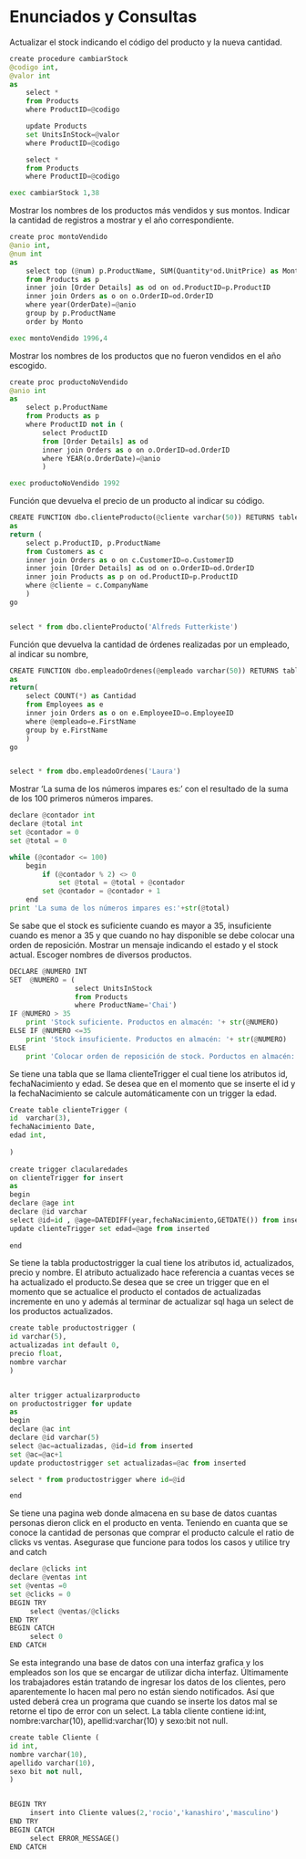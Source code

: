 # Enunciados y Consultas

Actualizar el stock indicando el código del producto y la nueva cantidad.


```python
create procedure cambiarStock
@codigo int,
@valor int
as
	select *
	from Products
	where ProductID=@codigo

	update Products
	set UnitsInStock=@valor
	where ProductID=@codigo

	select *
	from Products
	where ProductID=@codigo

exec cambiarStock 1,38
```


Mostrar los nombres de los productos más vendidos  y sus montos. Indicar la cantidad de registros a mostrar y el año correspondiente.



```python
create proc montoVendido
@anio int,
@num int
as
	select top (@num) p.ProductName, SUM(Quantity*od.UnitPrice) as Monto
	from Products as p
	inner join [Order Details] as od on od.ProductID=p.ProductID
	inner join Orders as o on o.OrderID=od.OrderID
	where year(OrderDate)=@anio
	group by p.ProductName
	order by Monto

exec montoVendido 1996,4
```

Mostrar los nombres de los productos que no fueron vendidos en el año escogido.


```python
create proc productoNoVendido
@anio int
as
	select p.ProductName
	from Products as p
	where ProductID not in (
		select ProductID
		from [Order Details] as od
		inner join Orders as o on o.OrderID=od.OrderID
		where YEAR(o.OrderDate)=@anio
		)

exec productoNoVendido 1992
```




Función que devuelva el precio de un producto al indicar su código.



```python
CREATE FUNCTION dbo.clienteProducto(@cliente varchar(50)) RETURNS table
as
return (
	select p.ProductID, p.ProductName
	from Customers as c
	inner join Orders as o on c.CustomerID=o.CustomerID
	inner join [Order Details] as od on o.OrderID=od.OrderID
	inner join Products as p on od.ProductID=p.ProductID
	where @cliente = c.CompanyName
	)
go


select * from dbo.clienteProducto('Alfreds Futterkiste')

```

Función que devuelva la cantidad de órdenes realizadas por un empleado, al indicar su nombre,


```python
CREATE FUNCTION dbo.empleadoOrdenes(@empleado varchar(50)) RETURNS table
as
return(
	select COUNT(*) as Cantidad
	from Employees as e
	inner join Orders as o on e.EmployeeID=o.EmployeeID
	where @empleado=e.FirstName
	group by e.FirstName
	)
go


select * from dbo.empleadoOrdenes('Laura')
```


Mostrar ‘La suma de los números impares es:’ con el resultado de la suma de los 100 primeros números impares.



```python
declare @contador int
declare @total int
set @contador = 0
set @total = 0

while (@contador <= 100)
	begin
		if (@contador % 2) <> 0
			set @total = @total + @contador
		set @contador = @contador + 1
	end
print 'La suma de los números impares es:'+str(@total)
```

Se sabe que el stock es suficiente cuando es mayor a 35, insuficiente cuando es menor a 35 y que cuando no hay disponible se debe colocar una orden de reposición. Mostrar un mensaje indicando el estado y el stock actual. Escoger nombres de diversos productos.



```python
DECLARE @NUMERO INT
SET  @NUMERO = (
				select UnitsInStock
				from Products
				where ProductName='Chai')
IF @NUMERO > 35
	print 'Stock suficiente. Productos en almacén: '+ str(@NUMERO)
ELSE IF @NUMERO <=35
	print 'Stock insuficiente. Productos en almacén: '+ str(@NUMERO)
ELSE 
	print 'Colocar orden de reposición de stock. Porductos en almacén: 0'
```

Se tiene una tabla que se llama clienteTrigger el cual tiene los atributos id, fechaNacimiento y edad. Se desea que en el momento que se inserte el id y la fechaNacimiento se calcule automáticamente con un trigger la edad.


```python
Create table clienteTrigger (
id  varchar(3),
fechaNacimiento Date,
edad int,
 
)
 
create trigger clacularedades
on clienteTrigger for insert
as
begin
declare @age int
declare @id varchar
select @id=id , @age=DATEDIFF(year,fechaNacimiento,GETDATE()) from inserted
update clienteTrigger set edad=@age from inserted
 
end

```


Se tiene la tabla productostrigger la cual tiene los atributos id, actualizados, precio y nombre. El atributo actualizado hace referencia a cuantas veces se ha actualizado el producto.Se desea que se cree un trigger que en el momento que se actualice el producto el contados de actualizadas incremente en uno y además al terminar de actualizar sql haga un select de los productos actualizados.




```python
create table productostrigger (
id varchar(5),
actualizadas int default 0,
precio float,
nombre varchar
)


alter trigger actualizarproducto
on productostrigger for update
as
begin
declare @ac int
declare @id varchar(5)
select @ac=actualizadas, @id=id from inserted
set @ac=@ac+1
update productostrigger set actualizadas=@ac from inserted 

select * from productostrigger where id=@id

end

```

Se tiene una pagina web donde almacena en su base de datos cuantas personas dieron click en el producto en venta. Teniendo en cuanta que se conoce la cantidad de personas que comprar el producto calcule el ratio de clicks vs ventas. Asegurase que funcione para todos los casos y utilice try and catch


```python
declare @clicks int
declare @ventas int
set @ventas =0
set @clicks = 0
BEGIN TRY  
     select @ventas/@clicks
END TRY  
BEGIN CATCH  
     select 0
END CATCH  

```

Se esta integrando una base de datos con una interfaz grafica y los empleados son los que se encargar de utilizar dicha interfaz. Últimamente los trabajadores están tratando de ingresar los datos de los clientes, pero aparentemente lo hacen mal pero no están siendo notificados. Así que usted deberá crea un programa que cuando se inserte los datos mal se retorne el tipo de error con un select. La tabla cliente contiene id:int, nombre:varchar(10), apellid:varchar(10) y sexo:bit not null.


```python
create table Cliente (
id int,
nombre varchar(10),
apellido varchar(10),
sexo bit not null,
)


BEGIN TRY  
     insert into Cliente values(2,'rocio','kanashiro','masculino')
END TRY  
BEGIN CATCH  
     select ERROR_MESSAGE()
END CATCH  

```

